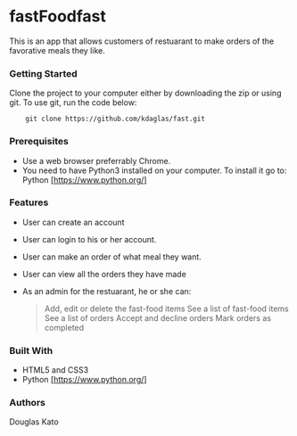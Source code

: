# fastFoodfast

This is an app that allows customers of restuarant to make orders of the favorative meals they like.

### Getting Started

Clone the project to your computer either by downloading the zip or using git.
To use git, run the code below:
```
    git clone https://github.com/kdaglas/fast.git
```

### Prerequisites

- Use a web browser preferrably Chrome.
- You need to have Python3 installed on your computer. To install it go to:
  Python [https://www.python.org/]

### Features

- User can create an account
- User can login to his or her account.
- User can make an order of what meal they want.
- User can view all the orders they have made

- As an admin for the restuarant, he or she can:
    > Add, edit or delete the fast-food items
    > See a list of fast-food items
    > See a list of orders
    > Accept and decline orders
    > Mark orders as completed

### Built With

- HTML5 and CSS3
- Python [https://www.python.org/]

### Authors

Douglas Kato
